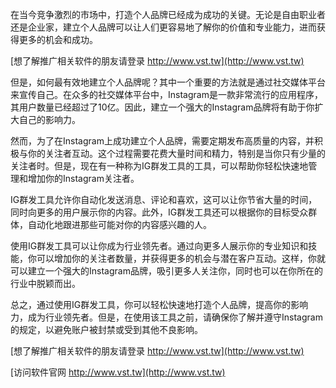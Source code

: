 在当今竞争激烈的市场中，打造个人品牌已经成为成功的关键。无论是自由职业者还是企业家，建立个人品牌可以让人们更容易地了解你的价值和专业能力，进而获得更多的机会和成功。

[想了解推广相关软件的朋友请登录 http://www.vst.tw](http://www.vst.tw)

但是，如何最有效地建立个人品牌呢？其中一个重要的方法就是通过社交媒体平台来宣传自己。在众多的社交媒体平台中，Instagram是一款非常流行的应用程序，其用户数量已经超过了10亿。因此，建立一个强大的Instagram品牌将有助于你扩大自己的影响力。

然而，为了在Instagram上成功建立个人品牌，需要定期发布高质量的内容，并积极与你的关注者互动。这个过程需要花费大量时间和精力，特别是当你只有少量的关注者时。但是，现在有一种称为IG群发工具的工具，可以帮助你轻松快速地管理和增加你的Instagram关注者。

IG群发工具允许你自动化发送消息、评论和喜欢，这可以让你节省大量的时间，同时向更多的用户展示你的内容。此外，IG群发工具还可以根据你的目标受众群体，自动化地跟进那些可能对你的内容感兴趣的人。

使用IG群发工具可以让你成为行业领先者。通过向更多人展示你的专业知识和技能，你可以增加你的关注者数量，并获得更多的机会与潜在客户互动。这样，你就可以建立一个强大的Instagram品牌，吸引更多人关注你，同时也可以在你所在的行业中脱颖而出。

总之，通过使用IG群发工具，你可以轻松快速地打造个人品牌，提高你的影响力，成为行业领先者。但是，在使用该工具之前，请确保你了解并遵守Instagram的规定，以避免账户被封禁或受到其他不良影响。

[想了解推广相关软件的朋友请登录 http://www.vst.tw](http://www.vst.tw)


[访问软件官网 http://www.vst.tw](http://www.vst.tw)
